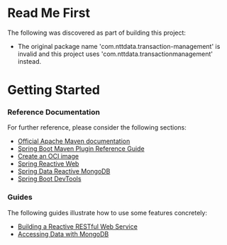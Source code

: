 # Read Me First
The following was discovered as part of building this project:

* The original package name 'com.nttdata.transaction-management' is invalid and this project uses 'com.nttdata.transactionmanagement' instead.

# Getting Started

### Reference Documentation
For further reference, please consider the following sections:

* [Official Apache Maven documentation](https://maven.apache.org/guides/index.html)
* [Spring Boot Maven Plugin Reference Guide](https://docs.spring.io/spring-boot/docs/2.7.0/maven-plugin/reference/html/)
* [Create an OCI image](https://docs.spring.io/spring-boot/docs/2.7.0/maven-plugin/reference/html/#build-image)
* [Spring Reactive Web](https://docs.spring.io/spring-boot/docs/2.7.0/reference/htmlsingle/#web.reactive)
* [Spring Data Reactive MongoDB](https://docs.spring.io/spring-boot/docs/2.7.0/reference/htmlsingle/#boot-features-mongodb)
* [Spring Boot DevTools](https://docs.spring.io/spring-boot/docs/2.7.0/reference/htmlsingle/#using-boot-devtools)

### Guides
The following guides illustrate how to use some features concretely:

* [Building a Reactive RESTful Web Service](https://spring.io/guides/gs/reactive-rest-service/)
* [Accessing Data with MongoDB](https://spring.io/guides/gs/accessing-data-mongodb/)

